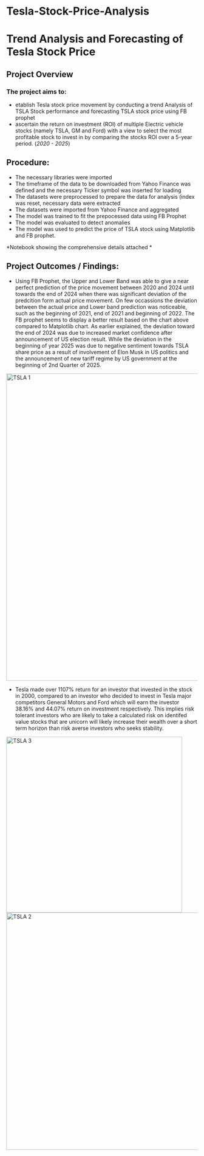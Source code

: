 # Tesla-Stock-Price-Analysis
# Trend Analysis and Forecasting of Tesla Stock Price
## Project Overview
### The project aims to:
- etablish Tesla stock price movement by conducting a trend Analysis of TSLA Stock performance and forecasting TSLA stock price using FB prophet
- ascertain the return on investment (ROI) of multiple Electric vehicle stocks (namely TSLA, GM and Ford) with a view to select the most profitable stock to invest in by comparing the stocks ROI over a 5-year period. (*2020 - 2025*)

## Procedure:
- The necessary libraries were imported
- The timeframe of the data to be downloaded from Yahoo Finance was defined and the necessary Ticker symbol was inserted for loading
- The datasets were preprocessed to prepare the data for analysis (index was reset, necessary data were extracted
- The datasets were imported from Yahoo Finance and aggregated
- The model was trained to fit the prepocessed data using FB Prophet
- The model was evaluated to detect anomalies
- The model was used to predict the price of TSLA stock using Matplotlib and FB prophet.

*Notebook showing the comprehensive details attached *

## Project Outcomes / Findings:
- Using FB Prophet, the Upper and Lower Band was able to give a near perfect prediction of the price movement between 2020 and 2024 until towards the end of 2024 when there was significant deviation of the predcition form actual price movement. On few occassions the deviation between the actual price and Lower band prediction was noticeable, such as the beginning of 2021, end of 2021 and beginning of 2022. The FB prophet seems to display a better result based on the chart above compared to Matplotlib chart. As earlier explained, the deviation toward the end of 2024 was due to increased market confidence after announcement of US election result. While the deviation in the beginning of year 2025 was due to negative sentiment towards TSLA share price as a result of involvement of Elon Musk in US politics and the announcement of new tariff regime by US government at the beginning of 2nd Quarter of 2025.

<img width="809" alt="TSLA 1" src="https://github.com/user-attachments/assets/4811c629-d5d2-4bb2-9255-6ca48df5da7e" />

- Tesla made over 1107% return for an investor that invested in the stock in 2000, compared to an investor who decided to invest in Tesla major competitors General Motors and Ford which will earn the investor 38.16% and 44.07% return on investment respectively. This implies risk tolerant investors who are likely to take a calculated risk on identifed value stocks that are unicorn will likely increase their wealth over a short term horizon than risk averse investors who seeks stability.

<img width="463" alt="TSLA 3" src="https://github.com/user-attachments/assets/735b8adf-121c-4356-a079-63c4b019bbc3" />

<img width="625" alt="TSLA 2" src="https://github.com/user-attachments/assets/3b4fafbd-dd5a-48d4-a2e1-76fc81f1a54d" />
